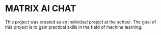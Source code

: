# MATRIX AI CHAT #
This project was created as an individual project at the school.
The goal of this project is to gain practical skills in the field of machine learning.
